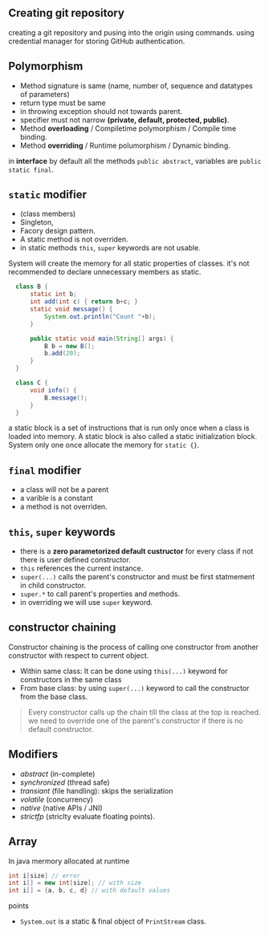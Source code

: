 ## Creating git repository

creating a git repository and pusing into the origin using commands.
using credential manager for storing GitHub authentication.

## Polymorphism

- Method signature is same (name, number of, sequence and datatypes of parameters)
- return type must be same
- in throwing exception should not towards parent.
- specifier must not narrow **(private, default, protected, public)**.
- Method **overloading** / Compiletime polymorphism / Compile time binding.
- Method **overriding** / Runtime polumorphism / Dynamic binding.

in **interface** by default all the methods `public abstract`, variables are `public static final`.

## `static` modifier

- (class members)
- Singleton,
- Facory design pattern.
- A static method is not overriden.
- in static methods `this`, `super` keywords are not usable.

System will create the memory for all static properties of classes. it's not recommended to declare unnecessary members as static.

```java
  class B {
      static int b;
      int add(int c) { return b+c; }
      static void message() {
          System.out.println("Count "+b);
      }

      public static void main(String[] args) {
          B b = new B();
          b.add(20);
      }
  }

  class C {
      void info() {
          B.message();
      }
  }
```

a static block is a set of instructions that is run only once when a class is loaded into memory. A static block is also called a static initialization block. System only one once allocate the memory for `static {}`.

## `final` modifier

- a class will not be a parent
- a varible is a constant
- a method is not overriden.

## `this`, `super` keywords

- there is a **zero parametorized default custructor** for every class if not there is user defined constructor.
- `this` references the current instance.
- `super(...)` calls the parent's constructor and must be first statmement in child constructor.
- `super.*` to call parent's properties and methods.
- in overriding we will use `super` keyword.

## constructor chaining

Constructor chaining is the process of calling one constructor from another constructor with respect to current object.

- Within same class: It can be done using `this(...)` keyword for constructors in the same class
- From base class: by using `super(...)` keyword to call the constructor from the base class.

> Every constructor calls up the chain till the class at the top is reached. we need to override one of the parent's constructor if there is no default constructor.

## Modifiers

- _abstract_ (in-complete)
- _synchronized_ (thread safe)
- _transiant_ (file handling): skips the serialization
- _volatile_ (concurrency)
- _native_ (native APIs / JNI)
- _strictfp_ (striclty evaluate floating points).

## Array

In java mermory allocated at runtime

```java
int i[size] // error
int i[] = new int[size]; // with size
int i[] = {a, b, c, d} // with default values
```

points
- `System.out` is a static & final object of `PrintStream` class.
